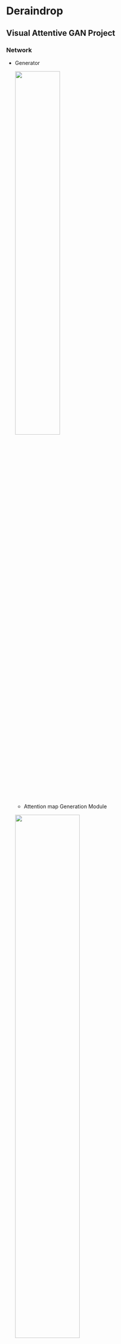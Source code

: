 # Deraindrop

## Visual Attentive GAN Project
### Network
- Generator

  <img src="https://user-images.githubusercontent.com/74402562/118164824-7eab1980-b45e-11eb-9b0e-beab280f1db1.png" width="50%" height="50%"></img>

  * Attention map Generation Module    

  <img src="https://user-images.githubusercontent.com/74402562/118443035-61a86c00-b726-11eb-93aa-389e755347d1.png" width="60%" height="60%"></img>
  <img src="https://user-images.githubusercontent.com/74402562/119268728-3692b080-bc2f-11eb-83fd-4f371cd3eba0.png" width="100%" height="100%"></img>

  * Autoencoder - Raindrop Free Generation Module     

  <img src="https://user-images.githubusercontent.com/74402562/118352291-9e942780-b59b-11eb-85ce-ed0ce45f5511.png" width="80%" height="80%"></img>

    <img src="https://user-images.githubusercontent.com/74402562/118352288-9d62fa80-b59b-11eb-8dbe-3c145074c484.png" width="50%" height="50%"></img>
    <img src="https://user-images.githubusercontent.com/74402562/118352290-9e942780-b59b-11eb-85a6-e55ab8c52ad9.png" width="50%" height="50%"></img>
  
- Discriminator

<img src="https://user-images.githubusercontent.com/74402562/118443040-62410280-b726-11eb-9a98-e1587be946ff.png" width="80%" height="80%"></img>
<img src="https://user-images.githubusercontent.com/74402562/118443043-640ac600-b726-11eb-9823-bea25a943c68.png" width="30%" height="30%"></img>

------------------------------------
### Result

- PSNR : 34.62  , SSIM : 0.9781    
<img src="https://user-images.githubusercontent.com/74402562/119220860-82f2c900-bb27-11eb-8e46-3fbdad6bb157.png" width="60%" height="60%"></img>

- PSNR : 31.11  , SSIM : 0.9586   
<img src="https://user-images.githubusercontent.com/74402562/119220864-86865000-bb27-11eb-9d50-8db9684e8b76.png" width="60%" height="60%"></img>

- PSNR : 31.43  , SSIM : 0.9623   
<img src="https://user-images.githubusercontent.com/74402562/119220866-86865000-bb27-11eb-960c-f2e0a2494090.png" width="60%" height="60%"></img>

- PSNR : 33.36  , SSIM : 0.9678   
<img src="https://user-images.githubusercontent.com/74402562/119268723-34305680-bc2f-11eb-94f3-af9d06426e6f.png" width="60%" height="60%"></img>

- PSNR : 33.41  , SSIM : 0.9689   
<img src="https://user-images.githubusercontent.com/74402562/119220872-871ee680-bb27-11eb-8219-2995cdc87725.png" width="60%" height="60%"></img>

- PSNR : 35.36  , SSIM : 0.9790   
<img src="https://user-images.githubusercontent.com/74402562/119268727-34c8ed00-bc2f-11eb-8b7e-818d18819015.png" width="60%" height="60%"></img>

---------------------------
### Result of Object Detection
<img src="https://user-images.githubusercontent.com/74402562/117578056-7e8ddf80-b127-11eb-9cb4-a5bca46e6b91.png" width="40%" height="40%"></img>

<img src="https://user-images.githubusercontent.com/74402562/117578057-80f03980-b127-11eb-8fca-39e23c05ed17.png" width="40%" height="40%"></img>

-----------------------------
### References

- LSGAN : https://arxiv.org/pdf/1611.04076.pdf
- SRGAN : https://arxiv.org/pdf/1609.04802.pdf
- RCAN(Image Super-Resolution Using Very Deep Residual Channel Attention Networks) : https://arxiv.org/pdf/1807.02758.pdf
- pix2pix : https://arxiv.org/pdf/1611.07004.pdf
- Neural style transfer : https://arxiv.org/pdf/1508.06576v2.pdf
- Loss Functions for Image Restoration with Neural Networks : https://arxiv.org/pdf/1511.08861.pdf
